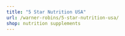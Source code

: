 ```yaml
---
title: "5 Star Nutrition USA"
url: /warner-robins/5-star-nutrition-usa/
shop: nutrition supplements
---
```

